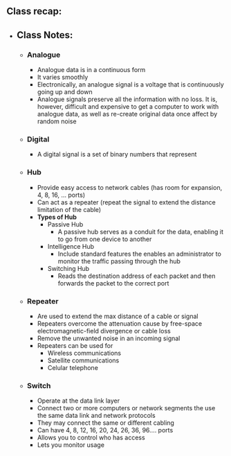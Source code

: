 ## Class recap:
- ## Class Notes:
	- ### Analogue
		- Analogue data is in a continuous form
		- It varies smoothly
		- Electronically, an analogue signal is a voltage that is continuously going up and down
		- Analogue signals preserve all the information with no loss. It is, however, difficult and expensive to get a computer to work with analogue data, as well as re-create original data once affect by random noise
	- ### Digital
		- A digital signal is a set of binary numbers that represent
	- ### Hub
		- Provide easy access to network cables (has room for expansion, 4, 8, 16, … ports)
		- Can act as a repeater (repeat the signal to extend the distance limitation of the cable)
		- **Types of Hub**
			- Passive Hub
				- A passive hub serves as a conduit for the data, enabling it to go from one device to another
			- Intelligence Hub
				- Include standard features the enables an administrator to monitor the traffic passing through the hub
			- Switching Hub
				- Reads the destination address of each packet and then forwards the packet to the correct port
	- ### Repeater
		- Are used to extend the max distance of a cable or signal
		- Repeaters overcome the attenuation cause by free-space electromagnetic-field divergence or cable loss
		- Remove the unwanted noise in an incoming signal
		- Repeaters can be used for
			- Wireless communications
			- Satellite communications
			- Celular telephone
	- ### Switch
		- Operate at the data link layer
		- Connect two or more computers or network segments the use the same data link and network protocols
		- They may connect the same or different cabling
		- Can have 4, 8, 12, 16, 20, 24, 26, 36, 96…. ports
		- Allows you to control who has access
		- Lets you monitor usage